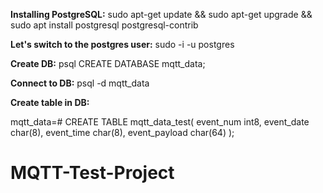 **Installing PostgreSQL:**
sudo apt-get update && sudo apt-get upgrade && sudo apt install postgresql postgresql-contrib

**Let's switch to the postgres user:**
sudo -i -u postgres

**Create DB:**
psql CREATE DATABASE mqtt_data;

**Connect to DB:**
psql -d mqtt_data

**Create table in DB:**


mqtt_data=# CREATE TABLE mqtt_data_test(
event_num int8,
event_date char(8),
event_time char(8),
event_payload char(64)
);

# MQTT-Test-Project
